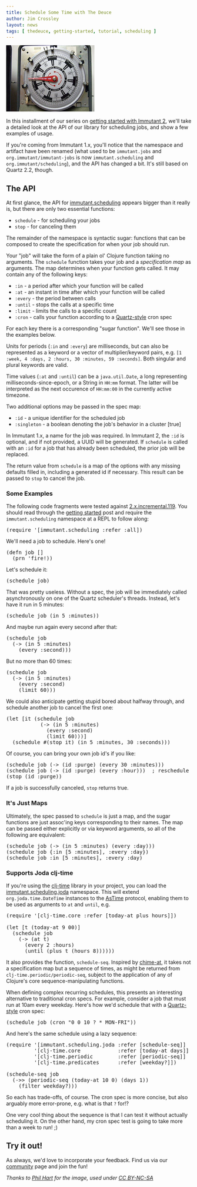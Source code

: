 ```yaml
---
title: Schedule Some Time with The Deuce
author: Jim Crossley
layout: news
tags: [ thedeuce, getting-started, tutorial, scheduling ]
---
```


<a href="https://flic.kr/p/Ea16j"><img src="/images/news/timeclock.jpg" alt="[timeclock]" class="alignright"/></a>

In this installment of our series on
[getting started with Immutant 2](/news/tags/thedeuce/), we'll take a
detailed look at the API of our library for scheduling jobs, and show
a few examples of usage.

If you're coming from Immutant 1.x, you'll notice that the namespace
and artifact have been renamed (what used to be `immutant.jobs` and
`org.immutant/immutant-jobs` is now `immutant.scheduling` and
`org.immutant/scheduling`), and the API has changed a bit.  It's still
based on Quartz 2.2, though.

## The API

At first glance, the API for [immutant.scheduling] appears bigger than
it really is, but there are only two essential functions:

* `schedule` - for scheduling your jobs
* `stop` - for canceling them

The remainder of the namespace is syntactic sugar: functions that can
be composed to create the specification for when your job should run.

Your "job" will take the form of a plain ol' Clojure function taking
no arguments. The `schedule` function takes your job and a
*specification map* as arguments. The map determines when your
function gets called. It may contain any of the following keys:

* `:in` - a period after which your function will be called
* `:at` - an instant in time after which your function will be called
* `:every` - the period between calls
* `:until` - stops the calls at a specific time
* `:limit` - limits the calls to a specific count
* `:cron` - calls your function according to a [Quartz-style] cron spec

For each key there is a corresponding "sugar function". We'll see
those in the examples below.

Units for periods (`:in` and `:every`) are milliseconds, but can also
be represented as a keyword or a vector of multiplier/keyword pairs,
e.g. `[1 :week, 4 :days, 2 :hours, 30 :minutes, 59 :seconds]`. Both
singular and plural keywords are valid.

Time values (`:at` and `:until`) can be a `java.util.Date`, a long
representing milliseconds-since-epoch, or a String in `HH:mm` format.
The latter will be interpreted as the next occurence of `HH:mm:00` in
the currently active timezone.

Two additional options may be passed in the spec map:

* `:id` - a unique identifier for the scheduled job
* `:singleton` - a boolean denoting the job's behavior in a cluster [true]

In Immutant 1.x, a name for the job was required. In Immutant 2, the
`:id` is optional, and if not provided, a UUID will be generated. If
`schedule` is called with an `:id` for a job that has already been
scheduled, the prior job will be replaced.

The return value from `schedule` is a map of the options with any
missing defaults filled in, including a generated id if necessary.
This result can be passed to `stop` to cancel the job.

### Some Examples

The following code fragments were tested against
[2.x.incremental.119](http://immutant.org/builds/2x/). You should read
through the [getting started] post and require the `immutant.scheduling`
namespace at a REPL to follow along:

<pre class="syntax clojure">(require '[immutant.scheduling :refer :all])</pre>

We'll need a job to schedule. Here's one!

<pre class="syntax clojure">(defn job []
  (prn 'fire!))</pre>

Let's schedule it:

<pre class="syntax clojure">(schedule job)</pre>

That was pretty useless. Without a spec, the job will be immediately
called asynchronously on one of the Quartz scheduler's threads.
Instead, let's have it run in 5 minutes:

<pre class="syntax clojure">(schedule job (in 5 :minutes))</pre>

And maybe run again every second after that:

<pre class="syntax clojure">(schedule job
  (-> (in 5 :minutes)
    (every :second)))</pre>

But no more than 60 times:

<pre class="syntax clojure">(schedule job
  (-> (in 5 :minutes)
    (every :second)
    (limit 60)))</pre>

We could also anticipate getting stupid bored about halfway through,
and schedule another job to cancel the first one:

<pre class="syntax clojure">(let [it (schedule job
           (-> (in 5 :minutes)
             (every :second)
             (limit 60)))]
  (schedule #(stop it) (in 5 :minutes, 30 :seconds)))</pre>

Of course, you can bring your own job id's if you like:

<pre class="syntax clojure">(schedule job (-> (id :purge) (every 30 :minutes)))
(schedule job (-> (id :purge) (every :hour)))  ; reschedule
(stop (id :purge))</pre>

If a job is successfully canceled, `stop` returns true.

### It's Just Maps

Ultimately, the spec passed to `schedule` is just a map, and the sugar
functions are just assoc'ing keys corresponding to their names. The
map can be passed either explicitly or via keyword arguments, so all
of the following are equivalent:

<pre class="syntax clojure">(schedule job (-> (in 5 :minutes) (every :day)))
(schedule job {:in [5 :minutes], :every :day})
(schedule job :in [5 :minutes], :every :day)</pre>

### Supports Joda clj-time

If you're using the [clj-time] library in your project, you can load
the [immutant.scheduling.joda] namespace. This will extend
`org.joda.time.DateTime` instances to the [AsTime] protocol, enabling
them to be used as arguments to `at` and `until`, e.g.

<pre class="syntax clojure">(require '[clj-time.core :refer [today-at plus hours]])

(let [t (today-at 9 00)]
  (schedule job
    (-> (at t)
      (every 2 :hours)
      (until (plus t (hours 8))))))</pre>

It also provides the function, `schedule-seq`. Inspired by [chime-at],
it takes not a specification map but a sequence of times, as might be
returned from `clj-time.periodic/periodic-seq`, subject to the
application of any of Clojure's core sequence-manipulating functions.

When defining complex recurring schedules, this presents an
interesting alternative to traditional cron specs. For example,
consider a job that must run at 10am every weekday. Here's how we'd
schedule that with a [Quartz-style] cron spec:

<pre class="syntax clojure">(schedule job (cron "0 0 10 ? * MON-FRI"))</pre>

And here's the same schedule using a lazy sequence:

<pre class="syntax clojure">(require '[immutant.scheduling.joda :refer [schedule-seq]]
         '[clj-time.core            :refer [today-at days]]
         '[clj-time.periodic        :refer [periodic-seq]]
         '[clj-time.predicates      :refer [weekday?]])

(schedule-seq job
  (->> (periodic-seq (today-at 10 0) (days 1))
    (filter weekday?)))</pre>

So each has trade-offs, of course. The cron spec is more concise, but
also arguably more error-prone, e.g. what is that `?` for!?

One very cool thing about the sequence is that I can test it without
actually scheduling it. On the other hand, my cron spec test is going
to take more than a week to run! ;)

## Try it out!

As always, we'd love to incorporate your feedback. Find us via our
[community] page and join the fun!

*Thanks to [Phil Hart](https://www.flickr.com/photos/radialmonster/431783164) for the image, used under [CC BY-NC-SA](https://creativecommons.org/licenses/by-nc-sa/2.0/)*

[immutant.scheduling]: https://projectodd.ci.cloudbees.com/job/immutant2-incremental/lastSuccessfulBuild/artifact/target/apidocs/immutant.scheduling.html
[immutant.scheduling.joda]: https://projectodd.ci.cloudbees.com/job/immutant2-incremental/lastSuccessfulBuild/artifact/target/apidocs/immutant.scheduling.joda.html
[AsTime]: https://projectodd.ci.cloudbees.com/job/immutant2-incremental/lastSuccessfulBuild/artifact/target/apidocs/immutant.scheduling.coercions.html
[Quartz-style]: http://quartz-scheduler.org/documentation/quartz-2.2.x/tutorials/tutorial-lesson-06
[getting started]: /news/2014/04/28/getting-started-with-2x/
[community]: http://immutant.org/community/
[clj-time]: https://github.com/clj-time/clj-time
[chime-at]: https://github.com/james-henderson/chime#chime-at
